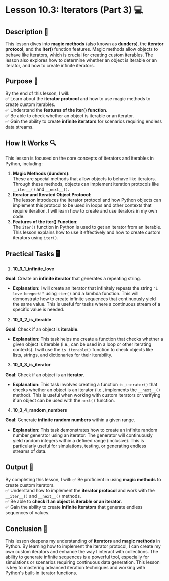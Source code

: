 # Lesson 10.3: Iterators (Part 3) 💻

## Description 📝

This lesson dives into **magic methods** (also known as **dunders**), the **iterator protocol**, and the **iter()** function features.
Magic methods allow objects to behave like iterators, which is crucial for creating custom iterables.
The lesson also explores how to determine whether an object is iterable or an iterator, and how to create infinite iterators.

## Purpose 🎯

By the end of this lesson, I will:  
✅ Learn about the **iterator protocol** and how to use magic methods to create custom iterables.  
✅ Understand the **features of the iter() function**.  
✅ Be able to check whether an object is iterable or an iterator.  
✅ Gain the ability to create **infinite iterators** for scenarios requiring endless data streams.

## How It Works 🔍

This lesson is focused on the core concepts of iterators and iterables in Python, including:

1. **Magic Methods (dunders)**:  
   These are special methods that allow objects to behave like iterators. Through these methods, objects can implement iteration protocols like `__iter__()` and `__next__()`.
2. **Iterator and Iterated Object Protocol**:  
   The lesson introduces the iterator protocol and how Python objects can implement this protocol to be used in loops and other contexts that require iteration. I will learn how to create and use iterators in my own code.
3. **Features of the iter() Function**:  
   The `iter()` function in Python is used to get an iterator from an iterable. This lesson explains how to use it effectively and how to create custom iterators using `iter()`.

## Practical Tasks 🖥️

1.  **10_3_1_infinite_love**

**Goal**: Create an **infinite iterator** that generates a repeating string.

-   **Explanation**: I will create an iterator that infinitely repeats the string `"i love beegeek!"` using `iter()` and a lambda function. This will demonstrate how to create infinite sequences that continuously yield the same value. This is useful for tasks where a continuous stream of a specific value is needed.

2.  **10_3_2_is_iterable**

**Goal**: Check if an object is **iterable**.

-   **Explanation**: This task helps me create a function that checks whether a given object is iterable (i.e., can be used in a loop or other iterating contexts). I will use the `is_iterable()` function to check objects like lists, strings, and dictionaries for their iterability.

3.  **10_3_3_is_iterator**

**Goal**: Check if an object is an **iterator**.

-   **Explanation**: This task involves creating a function `is_iterator()` that checks whether an object is an iterator (i.e., implements the `__next__()` method). This is useful when working with custom iterators or verifying if an object can be used with the `next()` function.

4.  **10_3_4_random_numbers**

**Goal**: Generate **infinite random numbers** within a given range.

-   **Explanation**: This task demonstrates how to create an infinite random number generator using an iterator. The generator will continuously yield random integers within a defined range (inclusive). This is particularly useful for simulations, testing, or generating endless streams of data.

## Output 📜

By completing this lesson, I will:
✅ Be proficient in using **magic methods** to create custom iterators.  
✅ Understand how to implement the **iterator protocol** and work with the `__iter__()` and `__next__()` methods.  
✅ Be able to **check if an object is iterable or an iterator**.  
✅ Gain the ability to create **infinite iterators** that generate endless sequences of values.

## Conclusion 🚀

This lesson deepens my understanding of **iterators** and **magic methods** in Python.
By learning how to implement the iterator protocol, I can create my own custom iterators and enhance the way I interact with collections.
The ability to generate infinite sequences is a powerful tool, especially for simulations or scenarios requiring continuous data generation.
This lesson is key to mastering advanced iteration techniques and working with Python's built-in iterator functions.
